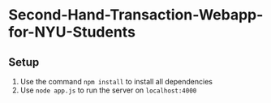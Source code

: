 # Second-Hand-Transaction-Webapp-for-NYU-Students


## Setup
1. Use the command `npm install` to install all dependencies
1. Use `node app.js` to run the server on `localhost:4000`